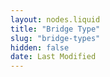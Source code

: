 ```yaml
---
layout: nodes.liquid
title: "Bridge Type"
slug: "bridge-types"
hidden: false
date: Last Modified
---
```

